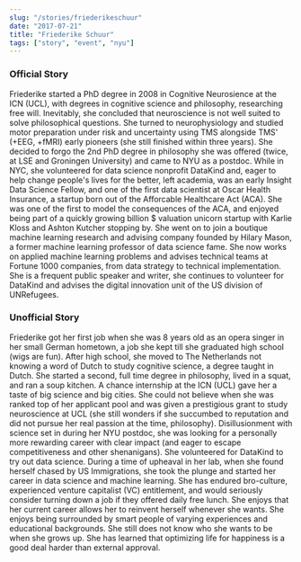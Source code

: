 ```yaml
---
slug: "/stories/friederikeschuur"
date: "2017-07-21"
title: "Friederike Schuur"
tags: ["story", "event", "nyu"]
---
```

### Official Story
Friederike started a PhD degree in 2008 in Cognitive Neurosience at the ICN (UCL), with degrees in cognitive science and philosophy, researching free will. Inevitably, she concluded that neuroscience is not well suited to solve philosophical questions. She turned to neurophysiology and studied motor preparation under risk and uncertainty using TMS alongside TMS' (+EEG, +fMRI) early pioneers (she still finished within three years). She decided to forgo the 2nd PhD degree in philosophy she was offered (twice, at LSE and Groningen University) and came to NYU as a postdoc. While in NYC, she volunteered for data science nonprofit DataKind and, eager to help change people's lives for the better, left academia, was an early Insight Data Science Fellow, and one of the first data scientist at Oscar Health Insurance, a startup born out of the Afforcable Healthcare Act (ACA). She was one of the first to model the consequences of the ACA, and enjoyed being part of a quickly growing billion $ valuation unicorn startup with Karlie Kloss and Ashton Kutcher stopping by. She went on to join a boutique machine learning research and advising company founded by Hilary Mason, a former machine learning professor of data science fame. She now works on applied machine learning problems and advises technical teams at Fortune 1000 companies, from data strategy to technical implementation. She is a frequent public speaker and writer, she continues to volunteer for DataKind and advises the digital innovation unit of the US division of UNRefugees.

### Unofficial Story
Friederike got her first job when she was 8 years old as an opera singer in her small German hometown, a job she kept till she graduated high school (wigs are fun). After high school, she moved to The Netherlands not knowing a word of Dutch to study cognitive science, a degree taught in Dutch. She started a second, full time degree in philosophy, lived in a squat, and ran a soup kitchen. A chance internship at the ICN (UCL) gave her a taste of big science and big cities. She could not believe when she was ranked top of her applicant pool and was given a prestigious grant to study neuroscience at UCL (she still wonders if she succumbed to reputation and did not pursue her real passion at the time, philosophy). Disillusionment with science set in during her NYU postdoc, she was looking for a personally more rewarding career with clear impact (and eager to escape competitiveness and other shenanigans). She volunteered for DataKind to try out data science. During a time of upheaval in her lab, when she found herself chased by US Immigrations, she took the plunge and started her career in data science and machine learning. She has endured bro-culture, experienced venture capitalist (VC) entitlement, and would seriously consider turning down a job if they offered daily free lunch. She enjoys that her current career allows her to reinvent herself whenever she wants. She enjoys being surrounded by smart people of varying experiences and educational backgrounds. She still does not know who she wants to be when she grows up. She has learned that optimizing life for happiness is a good deal harder than external approval.